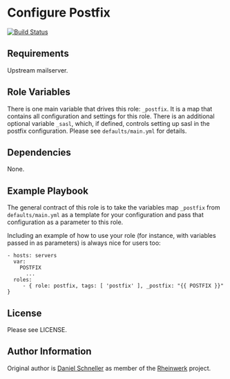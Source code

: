 Configure Postfix
=========


[![Build Status](https://travis-ci.org/Rheinwerk/ansible-role-postfix.svg?branch=master)](https://travis-ci.org/Rheinwerk/ansible-role-postfix)

Requirements
------------

Upstream mailserver.


Role Variables
--------------

There is one main variable that drives this role: `_postfix`. It is a map that contains all configuration and settings for this role. There is an additional optional variable `_sasl`, which, if defined, controls setting up sasl in the postfix configuration.
Please see `defaults/main.yml` for details.

Dependencies
------------

None.


Example Playbook
----------------

The general contract of this role is to take the variables map `_postfix` from `defaults/main.yml` as a template for your configuration and pass that configuration as a parameter to this role.

Including an example of how to use your role (for instance, with variables passed in as parameters) is always nice for users too:

    - hosts: servers
      var:
        POSTFIX
          ...
      roles:
         - { role: postfix, tags: [ 'postfix' ], _postfix: "{{ POSTFIX }}" }

License
-------

Please see LICENSE.

Author Information
------------------

Original author is [Daniel Schneller](https://github.com/dschneller) as member of the [Rheinwerk](https://github.com/Rheinwerk) project.

